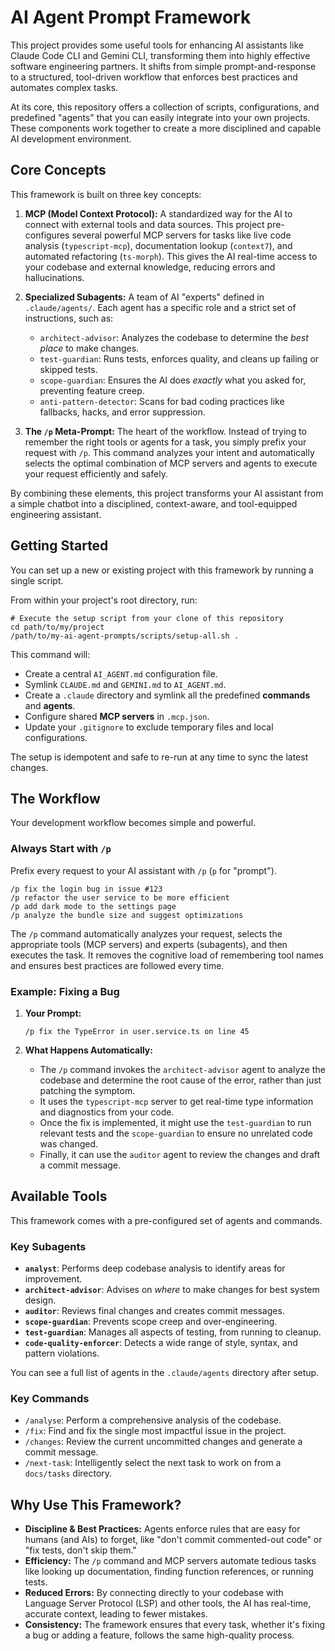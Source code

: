 # AI Agent Prompt Framework

This project provides some useful tools for enhancing AI assistants like Claude Code CLI and Gemini CLI, transforming them into highly effective software engineering partners. It shifts from simple prompt-and-response to a structured, tool-driven workflow that enforces best practices and automates complex tasks.

At its core, this repository offers a collection of scripts, configurations, and predefined "agents" that you can easily integrate into your own projects. These components work together to create a more disciplined and capable AI development environment.

## Core Concepts

This framework is built on three key concepts:

1.  **MCP (Model Context Protocol):** A standardized way for the AI to connect with external tools and data sources. This project pre-configures several powerful MCP servers for tasks like live code analysis (`typescript-mcp`), documentation lookup (`context7`), and automated refactoring (`ts-morph`). This gives the AI real-time access to your codebase and external knowledge, reducing errors and hallucinations.

2.  **Specialized Subagents:** A team of AI "experts" defined in `.claude/agents/`. Each agent has a specific role and a strict set of instructions, such as:
    *   `architect-advisor`: Analyzes the codebase to determine the *best place* to make changes.
    *   `test-guardian`: Runs tests, enforces quality, and cleans up failing or skipped tests.
    *   `scope-guardian`: Ensures the AI does *exactly* what you asked for, preventing feature creep.
    *   `anti-pattern-detector`: Scans for bad coding practices like fallbacks, hacks, and error suppression.

3.  **The `/p` Meta-Prompt:** The heart of the workflow. Instead of trying to remember the right tools or agents for a task, you simply prefix your request with `/p`. This command analyzes your intent and automatically selects the optimal combination of MCP servers and agents to execute your request efficiently and safely.

By combining these elements, this project transforms your AI assistant from a simple chatbot into a disciplined, context-aware, and tool-equipped engineering assistant.

## Getting Started

You can set up a new or existing project with this framework by running a single script.

From within your project's root directory, run:

```shell
# Execute the setup script from your clone of this repository
cd path/to/my/project
/path/to/my-ai-agent-prompts/scripts/setup-all.sh .
```

This command will:
-   Create a central `AI_AGENT.md` configuration file.
-   Symlink `CLAUDE.md` and `GEMINI.md` to `AI_AGENT.md`.
-   Create a `.claude` directory and symlink all the predefined **commands** and **agents**.
-   Configure shared **MCP servers** in `.mcp.json`.
-   Update your `.gitignore` to exclude temporary files and local configurations.

The setup is idempotent and safe to re-run at any time to sync the latest changes.

## The Workflow

Your development workflow becomes simple and powerful.

### Always Start with `/p`

Prefix every request to your AI assistant with `/p` (`p` for "prompt").

```
/p fix the login bug in issue #123
/p refactor the user service to be more efficient
/p add dark mode to the settings page
/p analyze the bundle size and suggest optimizations
```

The `/p` command automatically analyzes your request, selects the appropriate tools (MCP servers) and experts (subagents), and then executes the task. It removes the cognitive load of remembering tool names and ensures best practices are followed every time.

### Example: Fixing a Bug

1.  **Your Prompt:**
    ```
    /p fix the TypeError in user.service.ts on line 45
    ```

2.  **What Happens Automatically:**
    *   The `/p` command invokes the `architect-advisor` agent to analyze the codebase and determine the root cause of the error, rather than just patching the symptom.
    *   It uses the `typescript-mcp` server to get real-time type information and diagnostics from your code.
    *   Once the fix is implemented, it might use the `test-guardian` to run relevant tests and the `scope-guardian` to ensure no unrelated code was changed.
    *   Finally, it can use the `auditor` agent to review the changes and draft a commit message.

## Available Tools

This framework comes with a pre-configured set of agents and commands.

### Key Subagents

-   **`analyst`**: Performs deep codebase analysis to identify areas for improvement.
-   **`architect-advisor`**: Advises on *where* to make changes for best system design.
-   **`auditor`**: Reviews final changes and creates commit messages.
-   **`scope-guardian`**: Prevents scope creep and over-engineering.
-   **`test-guardian`**: Manages all aspects of testing, from running to cleanup.
-   **`code-quality-enforcer`**: Detects a wide range of style, syntax, and pattern violations.

You can see a full list of agents in the `.claude/agents` directory after setup.

### Key Commands

-   `/analyse`: Perform a comprehensive analysis of the codebase.
-   `/fix`: Find and fix the single most impactful issue in the project.
-   `/changes`: Review the current uncommitted changes and generate a commit message.
-   `/next-task`: Intelligently select the next task to work on from a `docs/tasks` directory.

## Why Use This Framework?

-   **Discipline & Best Practices:** Agents enforce rules that are easy for humans (and AIs) to forget, like "don't commit commented-out code" or "fix tests, don't skip them."
-   **Efficiency:** The `/p` command and MCP servers automate tedious tasks like looking up documentation, finding function references, or running tests.
-   **Reduced Errors:** By connecting directly to your codebase with Language Server Protocol (LSP) and other tools, the AI has real-time, accurate context, leading to fewer mistakes.
-   **Consistency:** The framework ensures that every task, whether it's fixing a bug or adding a feature, follows the same high-quality process.

